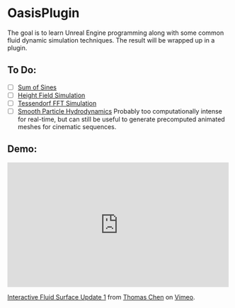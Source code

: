 OasisPlugin
===========
The goal is to learn Unreal Engine programming along with some common fluid dynamic simulation techniques. The result will be wrapped up in a plugin.

## To Do:
- [ ] [Sum of Sines](http://http.developer.nvidia.com/GPUGems/gpugems_ch01.html)
- [ ] [Height Field Simulation](http://matthias-mueller-fischer.ch/talks/GDC2008.pdf)
- [ ] [Tessendorf FFT Simulation](http://graphics.ucsd.edu/courses/rendering/2005/jdewall/tessendorf.pdf)
- [ ] [Smooth Particle Hydrodynamics](https://software.intel.com/en-us/articles/fluid-simulation-for-video-games-part-15/)
  Probably too computationally intense for real-time, but can still be useful to generate precomputed animated meshes for cinematic sequences.
 
## Demo:
<iframe src="https://player.vimeo.com/video/101274161" width="500" height="281" frameborder="0" webkitallowfullscreen mozallowfullscreen allowfullscreen></iframe> <p><a href="http://vimeo.com/101274161">Interactive Fluid Surface Update 1</a> from <a href="http://vimeo.com/user13023741">Thomas Chen</a> on <a href="https://vimeo.com">Vimeo</a>.</p>
